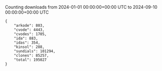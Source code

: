 
Counting downloads from 2024-01-01 00:00:00+00:00 UTC to 2024-09-10 00:00:00+00:00 UTC

```
{
    "arkode": 803,
    "cvode": 4443,
    "cvodes": 1705,
    "ida": 883,
    "idas": 354,
    "kinsol": 288,
    "sundials": 101294,
    "clones": 85257,
    "total": 195027
}
```
